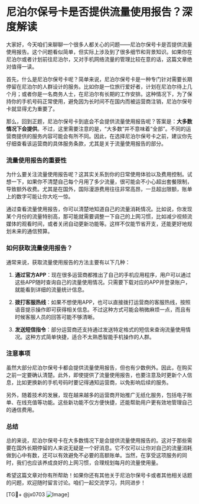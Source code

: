 # 尼泊尔保号卡是否提供流量使用报告？深度解读

大家好，今天咱们来聊聊一个很多人都关心的问题——尼泊尔保号卡是否提供流量使用报告。这个问题看似简单，但实际上涉及到了很多细节和背景知识。如果你在尼泊尔或者计划前往尼泊尔，又对手机网络流量的管理比较在意的话，这篇文章绝对值得一读。

首先，什么是尼泊尔保号卡呢？简单来说，尼泊尔保号卡是一种专门针对需要长期停留在尼泊尔的人群设计的服务。比如你是一位旅行爱好者，计划在尼泊尔待上几个月；或者你是一名商务人士，在尼泊尔有长期的工作安排。这种情况下，为了保持你的手机号码正常使用，避免因为长时间不在国内而被运营商注销，尼泊尔保号卡就显得尤为重要了。

那么，回到正题，尼泊尔保号卡到底会不会提供流量使用报告呢？答案是：**大多数情况下会提供**。不过，这里需要注意的是，“大多数”并不意味着“全部”。不同的运营商提供的服务内容可能会有所不同。因此，在选择尼泊尔保号卡之前，建议你先仔细查看该运营商的具体服务条款，尤其是关于流量使用报告的部分。

### 流量使用报告的重要性

为什么要关注流量使用报告呢？这其实关系到你的日常使用体验以及费用控制。试想一下，如果你不清楚自己每个月用了多少流量，很可能会不小心超出套餐限制，导致额外收费。尤其是在国外，国际漫游费用往往非常高昂，一旦超出限额，账单上的数字可能让你大吃一惊。

通过查看流量使用报告，你可以清楚地知道自己的流量消耗情况。比如说，你发现某个月份的流量特别高，那可能就需要调整一下自己的上网习惯，比如减少视频流媒体的观看时间，或者关闭自动更新功能等。这样不仅能节省开支，还能更好地规划未来的通信预算。

### 如何获取流量使用报告？

通常来说，获取流量使用报告的方法主要有以下几种：

1. **通过官方APP**：现在很多运营商都推出了自己的手机应用程序，用户可以通过这些APP随时查询自己的流量使用情况。只需要下载对应的APP并登录账户，就能看到详细的流量统计信息。

2. **拨打客服热线**：如果不想使用APP，也可以直接拨打运营商的客服热线，按照语音提示操作即可获得相关信息。不过这种方式可能会稍微麻烦一点，而且有时候客服人员的回答可能不够清晰。

3. **发送短信指令**：部分运营商还支持通过发送特定格式的短信来查询流量使用情况。这种方式简单快捷，适合不太熟悉智能手机操作的人群。

### 注意事项

虽然大部分尼泊尔保号卡都会提供流量使用报告，但也有少数例外。因此，在购买之前一定要确认清楚。此外，即使提供了流量使用报告，也要注意及时更新个人信息，比如更换新的手机号码时要记得通知运营商，以免影响后续的服务。

另外，随着技术的发展，现在越来越多的运营商开始推广无纸化服务，包括电子账单、在线充值等功能。这些新功能不仅方便快捷，还能帮助用户更有效地管理自己的通信费用。

### 总结

总的来说，尼泊尔保号卡在大多数情况下是会提供流量使用报告的。这对于那些需要在国外长期停留的人来说无疑是一个好消息。它不仅可以让你对自己的流量消耗做到心中有数，还可以有效避免不必要的高额账单。当然，在享受这项服务的同时，我们也应该养成良好的上网习惯，合理规划每月的流量使用量。

希望这篇文章对你有所帮助！如果你还有其他关于尼泊尔保号卡或者其他相关话题的问题，欢迎随时留言讨论。咱们一起交流学习，共同进步！

[TG💪+ @jx0703 ![Image](https://github.com/user-attachments/assets/dbca1d08-cadb-493c-b0ec-ad6f7a83f270)]